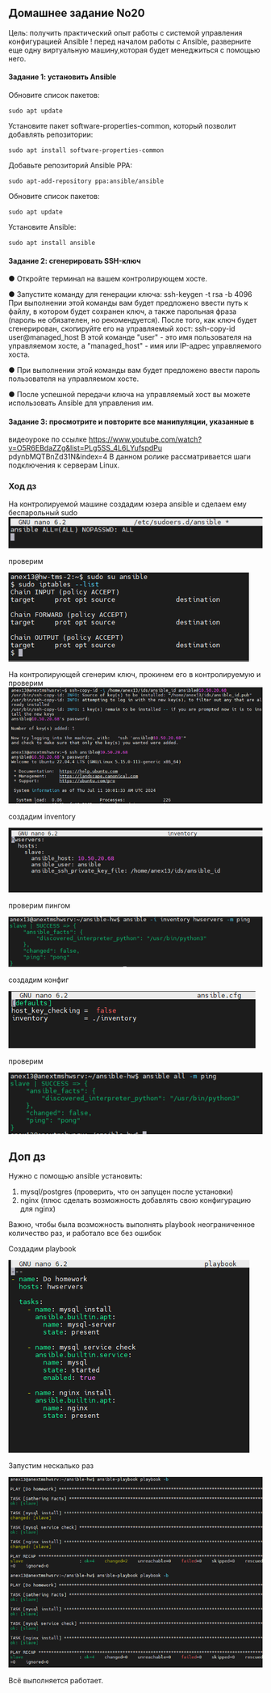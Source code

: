 ## Домашнее задание No20

Цель: получить практический опыт работы с системой управления
конфигурацией Ansible
! перед началом работы с Ansible, разверните еще одну виртуальную
машину,которая будет менеджиться с помощью него.
#### Задание 1: установить Ansible
Обновите список пакетов:

    sudo apt update
Установите пакет software-properties-common, который позволит добавлять
репозитории:

    sudo apt install software-properties-common
Добавьте репозиторий Ansible PPA:

    sudo apt-add-repository ppa:ansible/ansible
Обновите список пакетов:

    sudo apt update
Установите Ansible:

    sudo apt install ansible
#### Задание 2: сгенерировать SSH-ключ
● Откройте терминал на вашем контролирующем хосте.

● Запустите команду для генерации ключа:
ssh-keygen -t rsa -b 4096
При выполнении этой команды вам будет предложено ввести путь к файлу,
в котором будет сохранен ключ, а также парольная фраза (пароль не
обязателен, но рекомендуется).
После того, как ключ будет сгенерирован, скопируйте его на управляемый
хост:
ssh-copy-id user@managed_host
В этой команде "user" - это имя пользователя на управляемом хосте, а
"managed_host" - имя или IP-адрес управляемого хоста.

● При выполнении этой команды вам будет предложено ввести пароль
пользователя на управляемом хосте.

● После успешной передачи ключа на управляемый хост вы можете
использовать Ansible для управления им.
#### Задание 3: просмотрите и повторите все манипуляции, указанные в
видеоуроке по ссылке
https://www.youtube.com/watch?v=O5R6EBdaZZg&list=PLg5SS_4L6LYufspdPu
pdynbMQTBnZd31N&index=4
В данном ролике рассматривается шаги подключения к серверам Linux.
### Ход дз

На контролируемой машине создадим юзера ansible и сделаем ему беспарольный sudo
![alt text](image.png)

проверим

![alt text](image-1.png)

На контролирующей сгенерим ключ, прокинем его в контролируемую и проверим 
![alt text](image-2.png)

создадим inventory 

![alt text](image-3.png)

проверим пингом

![ping](image-4.png)


создадим конфиг

![alt text](image-6.png)

проверим

![alt text](image-5.png)

## Доп дз
Нужно с помощью ansible установить:
1) mysql/postgres (проверить, что он запущен после установки)
2) nginx (плюс сделать возможность добавлять свою конфигурацию для nginx)
   
Важно, чтобы была возможность выполнять playbook неограниченное количество раз, и работало все без ошибок

Создадим playbook

![alt text](image-8.png)

Запустим нескалько раз

![alt text](image-7.png)

Всё выполняется работает.
